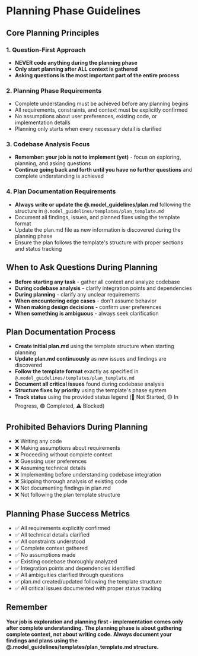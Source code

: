 # Planning Phase Guidelines

## Core Planning Principles

### 1. Question-First Approach
- **NEVER code anything during the planning phase**
- **Only start planning after ALL context is gathered**
- **Asking questions is the most important part of the entire process**

### 2. Planning Phase Requirements
- Complete understanding must be achieved before any planning begins
- All requirements, constraints, and context must be explicitly confirmed
- No assumptions about user preferences, existing code, or implementation details
- Planning only starts when every necessary detail is clarified

### 3. Codebase Analysis Focus
- **Remember: your job is not to implement (yet)** - focus on exploring, planning, and asking questions
- **Continue going back and forth until you have no further questions** and complete understanding is achieved

### 4. Plan Documentation Requirements
- **Always write or update the @.model_guidelines/plan.md** following the structure in `@.model_guidelines/templates/plan_template.md`
- Document all findings, issues, and planned fixes using the template format
- Update the plan.md file as new information is discovered during the planning phase
- Ensure the plan follows the template's structure with proper sections and status tracking

## When to Ask Questions During Planning

- **Before starting any task** - gather all context and analyze codebase
- **During codebase analysis** - clarify integration points and dependencies
- **During planning** - clarify any unclear requirements
- **When encountering edge cases** - don't assume behavior
- **When making design decisions** - confirm user preferences
- **When something is ambiguous** - always seek clarification

## Plan Documentation Process

- **Create initial plan.md** using the template structure when starting planning
- **Update plan.md continuously** as new issues and findings are discovered
- **Follow the template format** exactly as specified in `@.model_guidelines/templates/plan_template.md`
- **Document all critical issues** found during codebase analysis
- **Structure fixes by priority** using the template's phase system
- **Track status** using the provided status legend (🔴 Not Started, 🟡 In Progress, 🟢 Completed, ⚠️ Blocked)

## Prohibited Behaviors During Planning

- ❌ Writing any code
- ❌ Making assumptions about requirements
- ❌ Proceeding without complete context
- ❌ Guessing user preferences
- ❌ Assuming technical details
- ❌ Implementing before understanding codebase integration
- ❌ Skipping thorough analysis of existing code
- ❌ Not documenting findings in plan.md
- ❌ Not following the plan template structure

## Planning Phase Success Metrics

- ✅ All requirements explicitly confirmed
- ✅ All technical details clarified
- ✅ All constraints understood
- ✅ Complete context gathered
- ✅ No assumptions made
- ✅ Existing codebase thoroughly analyzed
- ✅ Integration points and dependencies identified
- ✅ All ambiguities clarified through questions
- ✅ plan.md created/updated following the template structure
- ✅ All critical issues documented with proper status tracking

## Remember

**Your job is exploration and planning first - implementation comes only after complete understanding.**
**The planning phase is about gathering complete context, not about writing code.**
**Always document your findings and plans using the @.model_guidelines/templates/plan_template.md structure.**